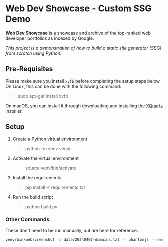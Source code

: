 # Web Dev Showcase - Custom SSG Demo

**Web Dev Showcase** is a showcase and archive of the top-ranked web developer portfolios as indexed by Google. 

_This project is a demonstration of how to build a static site generator (SSG) from scratch using Python._


## Pre-Requisites

Please make sure you install `xvfb` before completing the setup steps below.
On Linux, this can be done with the following command:

> sudo apt-get install xvfb

On macOS, you can install it through downloading and installing the [XQuartz](https://www.xquartz.org) installer.

## Setup 

1. Create a Python virtual environment 
    
    > python -m venv venv/

2. Activate the virtual environment

    > source venv/bin/activate

3. Install the requirements

    > pip install -r requirements.txt

4. Run the build script
    
    > python build.py


### Other Commands

These don't need to be run manually, but are here for reference.

```bash
venv/bin/webscreenshot -i data/20240407-domains.txt -r phantomjs --renderer-binary bin/phantomjs -o screenshots/20240407 --crop "0,0,1280,720" -f "jpg" -v
```

